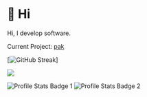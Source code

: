 # 👋 Hi
Hi, I develop software.

Current Project: [pak](https://github.com/Interfiber/pak.git)

 [![GitHub Streak](http://github-readme-streak-stats.herokuapp.com?user=Interfiber&theme=dark&hide_border=true&date_format=M%20j%5B%2C%20Y%5D)]

![](https://github-profile-trophy.vercel.app/?username=Interfiber)

![Profile Stats Badge 1](https://github-readme-stats.vercel.app/api/top-langs/?username=Interfiber&hide=javascript,html)
![Profile Stats Badge 2](https://github-readme-stats.vercel.app/api?username=Interfiber)
